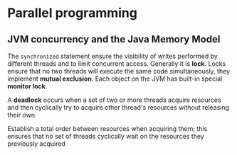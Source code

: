 # Parallel programming

## JVM concurrency and the Java Memory Model
 The ``synchronized`` statement ensure the visibility of writes performed by different threads and to limit concurrent 
access. Generally it is **lock**. Locks ensure that no two threads will execute the same code simultaneously, they
implement **mutual exclusion**. Each object on the JVM has built-in special **monitor lock**.

A **deadlock** occurs when a set of two or more threads acquire resources and then cyclically try to acquire other 
thread's resources without releasing their own 

Establish a total order between resources when acquiring them; this ensures that no set of threads cyclically wait on 
 the resources they previously acquired 
